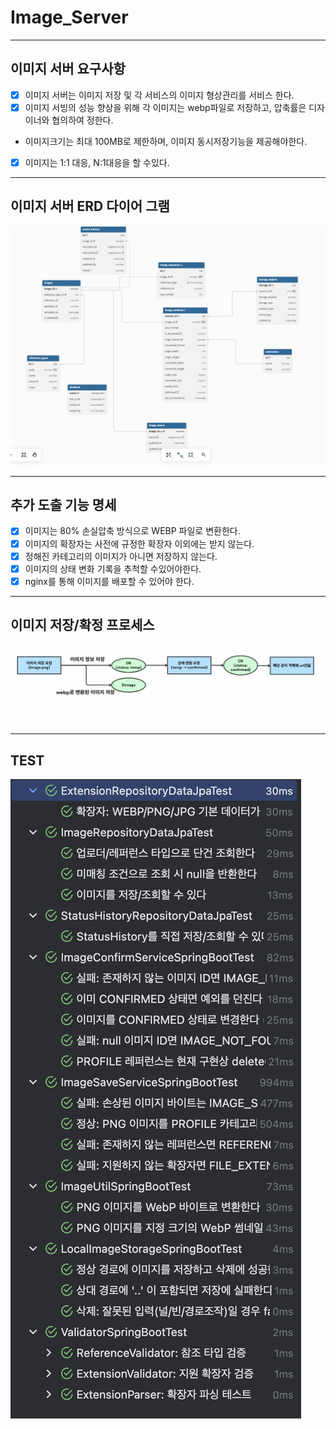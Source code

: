 # Image_Server

---

## 이미지 서버 요구사항 

- [x] 이미지 서버는 이미지 저장 및 각 서비스의 이미지 형상관리를 서비스 한다.
- [x] 이미지 서빙의 성능 향상을 위해 각 이미지는 webp파일로 저장하고, 압축률은 디자이너와 협의하여 정한다.
- 이미지크기는 최대 100MB로 제한하며, 이미지 동시저장기능을 제공해야한다.
- [x] 이미지는 1:1 대응, N:1대응을 할 수있다.


---

## 이미지 서버 ERD 다이어 그램 
![erd.png](readMe_images/erd.png)


---

## 추가 도출  기능 명세

- [x] 이미지는 80% 손실압축 방식으로 WEBP 파일로 변환한다.
- [x] 이미지의 확장자는 사전에 규정한 확장자 이외에는 받지 않는다.
- [x] 정해진 카테고리의 이미지가 아니면 저장하지 않는다.
- [x] 이미지의 상태 변화 기록을 추척할 수있어야한다.
- [x] nginx를 통해 이미지를 배포할 수 있어야 한다.

----

## 이미지 저장/확정 프로세스

![프로세스.png](readMe_images/%ED%94%84%EB%A1%9C%EC%84%B8%EC%8A%A4.png)


-----

## TEST

![Test.png](readMe_images/Test.png)
